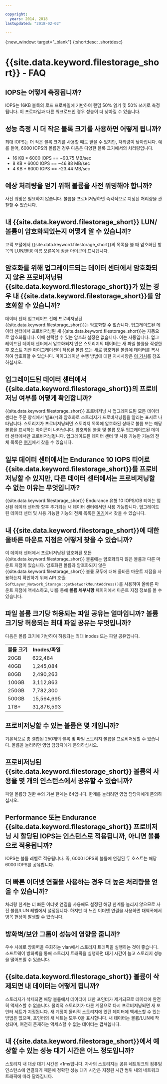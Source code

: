 ```yaml
---

copyright:
  years: 2014, 2018
lastupdated: "2018-02-02"

---
```

{:new_window: target="_blank"}
{:shortdesc: .shortdesc}

# {{site.data.keyword.filestorage_short}} - FAQ

## IOPS는 어떻게 측정됩니까?

IOPS는 16KB 블록의 로드 프로파일에 기반하여 랜덤 50% 읽기 및 50% 쓰기로 측정됩니다. 이 프로파일과 다른 워크로드인 경우 성능이 더 낮아질 수 있습니다. 

## 성능 측정 시 더 작은 블록 크기를 사용하면 어떻게 됩니까?

최대 IOPS는 더 작은 블록 크기를 사용할 때도 얻을 수 있지만, 처리량이 낮아집니다. 예를 들어, 6000 IOPS의 볼륨인 경우 다음은 다양한 블록 크기에서의 처리량입니다. 

- 16 KB * 6000 IOPS == ~93.75 MB/sec
- 8 KB * 6000 IOPS == ~46.88 MB/sec
- 4 KB * 6000 IOPS == ~23.44 MB/sec


## 예상 처리량을 얻기 위해 볼륨을 사전 워밍해야 합니까?

사전 워밍은 필요하지 않습니다. 볼륨을 프로비저닝하면 즉각적으로 지정된 처리량을 관찰할 수 있습니다. 

## 내 {{site.data.keyword.filestorage_short}} LUN/볼륨이 암호화되었는지 어떻게 알 수 있습니까?

고객 포털에서 {{site.data.keyword.filestorage_short}}의 목록을 볼 때 암호화된 항목의 LUN/볼륨 이름 오른쪽에 잠금 아이콘이 표시됩니다. 

## 암호화를 위해 업그레이드되는 데이터 센터에서 암호화되지 않은 프로비저닝된 {{site.data.keyword.filestorage_short}}가 있는 경우 내 {{site.data.keyword.filestorage_short}}를 암호화할 수 있습니까?

데이터 센터 업그레이드 전에 프로비저닝된 {{site.data.keyword.filestorage_short}}는 암호화할 수 없습니다. 업그레이드된 데이터 센터에서 프로비저닝된 새 {{site.data.keyword.filestorage_short}}는 자동으로 암호화됩니다. 이때 선택할 수 있는 암호화 설정은 없습니다. 이는 자동입니다. 업그레이드된 데이터 센터에서 암호화되지 안은 스토리지의 데이터는 새 파일 볼륨을 작성한 후 호스트 기반 마이그레이션이 적용된 볼륨 또는 새로 암호화된 볼륨에 데이터를 복사하여 암호화할 수 있습니다. 마이그레이션 수행 방법에 대한 지시사항은 [이 기사](/docs/infrastructure/FileStorage/migrate-file-storage-encrypted-file-storage.html)를 참조하십시오. 

## 업그레이드된 데이터 센터에서 {{site.data.keyword.filestorage_short}}의 프로비저닝 여부를 어떻게 확인합니까?

{{site.data.keyword.filestorage_short}} 프로비저닝 시 업그레이드된 모든 데이터 센터는 주문 양식에서 별표(`*`)와 암호화로 스토리지가 프로비저닝됨을 알리는 표시로 나타납니다. 스토리지가 프로비저닝되면 스토리지 목록에 암호화된 상태로 볼륨 또는 해당 볼륨을 표시하는 아이콘이 나타납니다. 암호화된 볼륨 및 볼륨 모두 업그레이드된 데이터 센터에서만 프로비저닝됩니다. 업그레이드된 데이터 센터 및 사용 가능한 기능의 전체 목록은 [여기](/docs//infrastructure/BlockStorage/new-ibm-block-and-file-storage-location-and-features.html)에서 찾을 수 있습니다. 

## 일부 데이터 센터에서는 Endurance 10 IOPS 티어로 {{site.data.keyword.filestorage_short}}를 프로비저닝할 수 있지만, 다른 데이터 센터에서는 프로비저닝할 수 없는 이유는 무엇입니까?

{{site.data.keyword.filestorage_short}} Endurance 유형 10 IOPS/GB 티어는 엄선된 데이터 센터와 향후 추가되는 새 데이터 센터에서만 사용 가능합니다. 업그레이드된 데이터 센터 및 사용 가능한 기능의 전체 목록은 [여기](/docs//infrastructure/BlockStorage/new-ibm-block-and-file-storage-location-and-features.html)에서 찾을 수 있습니다. 

## 내 {{site.data.keyword.filestorage_short}}에 대한 올바른 마운트 지점은 어떻게 찾을 수 있습니까?

이 데이터 센터에서 프로비저닝된 암호화된 모든 {{site.data.keyword.filestorage_short}} 볼륨에는 암호화되지 않은 볼륨과 다른 마운트 지점이 있습니다. 암호화된 볼륨과 암호화되지 않은  {{site.data.keyword.filestorage_short}} 볼륨 모두에 대해 올바른 마운트 지점을 사용하는지 확인하기 위해 API 호출: `SoftLayer_Network_Storage::getNetworkMountAddress()`를 사용하여 올바른 마운트 지점에 액세스하고, UI를 통해 **볼륨 세부사항** 페이지에서 마운트 지점 정보를 볼 수 있습니다. 

## 파일 볼륨 크기당 허용되는 파일 공유는 얼마입니까? 볼륨 크기당 허용되는 최대 파일 공유는 무엇입니까?
다음은 볼륨 크기에 기반하여 허용되는 최대 inodes 또는 파일 공유입니다. 

<table>
        <tbody>
          <tr>
            <th>볼륨 크기</th>
            <th>Inodes/파일</th>
          </tr>
          <tr>
            <td>20GB </td>
            <td>622,484</td>
          </tr>
          <tr>
            <td>40GB </td>
            <td>1,245,084</td>
          </tr>          
          <tr>
            <td>80GB</td>
            <td>2,490,263</td>
          </tr>          
          <tr>
            <td>100GB</td>
            <td>3,112,863</td>
          </tr>          
          <tr>
            <td>250GB</td>
            <td>7,782,300</td>
          </tr>          
          <tr>
            <td>500GB</td>
            <td>15,564,695</td>
          </tr>
          <tr>
            <td>1TB+</td>
            <td>31,876,593</td>
          </tr>
        </tbody>
</table>

## 프로비저닝할 수 있는 볼륨은 몇 개입니까?

기본적으로 총 결합된 250개의 블록 및 파일 스토리지 볼륨을 프로비저닝할 수 있습니다. 볼륨을 늘리려면 영업 담당자에게 문의하십시오. 

## 프로비저닝된 {{site.data.keyword.filestorage_short}} 볼륨의 사용을 몇 개의 인스턴스에서 공유할 수 있습니까?

파일 볼륨당 권한 수의 기본 한계는 64입니다. 한계를 늘리려면 영업 담당자에게 문의하십시오. 

## Performance 또는 Endurance {{site.data.keyword.filestorage_short}} 프로비저닝 시 할당된 IOPS는 인스턴스로 적용됩니까, 아니면 볼륨으로 적용됩니까?

IOPS는 볼륨 레벨로 적용됩니다. 즉, 6000 IOPS의 볼륨에 연결된 두 호스트는 해당 6000 IOPS를 공유합니다. 

## 더 빠른 이더넷 연결을 사용하는 경우 더 높은 처리량을 얻을 수 있습니까?

처리량 한계는 더 빠른 이더넷 연결을 사용해도 설정된 해당 한계를 늘리지 않으므로 사전 볼륨/LUN 레벨에서 설정됩니다. 하지만 더 느린 이더넷 연결을 사용하면 대역폭에서 병목 현상이 발생할 수 있습니다. 

## 방화벽/보안 그룹이 성능에 영향을 줍니까?

우수 사례로 방화벽을 우회하는 vlan에서 스토리지 트래픽을 실행하는 것이 좋습니다. 소프트웨어 방화벽을 통해 스토리지 트래픽을 실행하면 대기 시간이 늘고 스토리지 성능을 떨어뜨릴 수 있습니다. 

## {{site.data.keyword.filestorage_short}} 볼륨이 삭제되면 내 데이터는 어떻게 됩니까?

스토리지가 삭제되면 해당 볼륨에서 데이터에 대한 포인터가 제거되므로 데이터에 완전히 액세스할 수 없습니다. 물리적 스토리지가 다른 계정으로 다시 프로비저닝되면 새 포인터 세트가 지정됩니다. 새 계정이 물리적 스토리지에 있던 데이터에 액세스할 수 있는 방법은 없으며, 포인터의 새 세트는 모두 0을 표시합니다. 새 데이터는 볼륨/LUN에 작성되며, 여전히 존재하는 액세스할 수 없는 데이터는 겹쳐씁니다.  

## 내 {{site.data.keyword.filestorage_short}}에서 예상할 수 있는 성능 대기 시간은 어느 정도입니까?   

스토리지 내 대상 대기 시간은 <1ms입니다. 자사의 스토리지는 공유 네트워크의 컴퓨팅 인스턴스에 연결되기 때문에 정확한 성능 대기 시간은 지정된 시간 범위 내의 네트워크 트래픽에 따라 달라집니다. 

